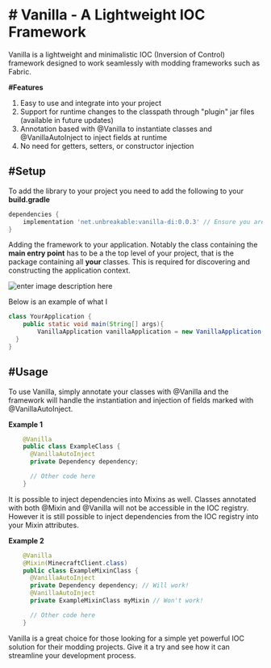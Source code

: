 

# # Vanilla - A Lightweight IOC Framework
Vanilla is a lightweight and minimalistic IOC (Inversion of Control) framework designed to work seamlessly with modding frameworks such as Fabric.

**#Features**
 1. Easy to use and integrate into your project
 2. Support for runtime changes to the classpath through "plugin" jar files (available in future updates)
 3. Annotation based with @Vanilla to instantiate classes and @VanillaAutoInject to inject fields at runtime
 4. No need for getters, setters, or constructor injection

## **#Setup**

To add the library to your project you need to add the following to your **build.gradle**
```groovy
dependencies {
	implementation 'net.unbreakable:vanilla-di:0.0.3' // Ensure you are on the latest version
}
```
Adding the framework to your application. Notably the class containing the **main entry point** has to be a the top level of your project, that is the package containing all **your** classes. This is required for discovering and constructing the application context.

![enter image description here](https://cdn.discordapp.com/attachments/943839120634052639/1057541826661326858/image.png)

Below is an example of what I 
```java
class YourApplication {  
    public static void main(String[] args){  
        VanillaApplication vanillaApplication = new VanillaApplication(YourApplication.class);  
  }  
}
```

## **#Usage**

To use Vanilla, simply annotate your classes with @Vanilla and the framework will handle the instantiation and injection of fields marked with @VanillaAutoInject.

**Example 1**
```java
    @Vanilla
    public class ExampleClass {
      @VanillaAutoInject
      private Dependency dependency;

      // Other code here
    }
```
It is possible to inject dependencies into Mixins as well. Classes annotated with both @Mixin and @Vanilla will not be accessible in the IOC registry. However it is still possible to inject dependencies from the IOC registry into your Mixin attributes.

**Example 2**
```java
    @Vanilla
    @Mixin(MinecraftClient.class)
    public class ExampleMixinClass {
      @VanillaAutoInject
      private Dependency dependency; // Will work!
      @VanillaAutoInject
      private ExampleMixinClass myMixin // Won't work!

      // Other code here
    }
```

Vanilla is a great choice for those looking for a simple yet powerful IOC solution for their modding projects. 
Give it a try and see how it can streamline your development process.


